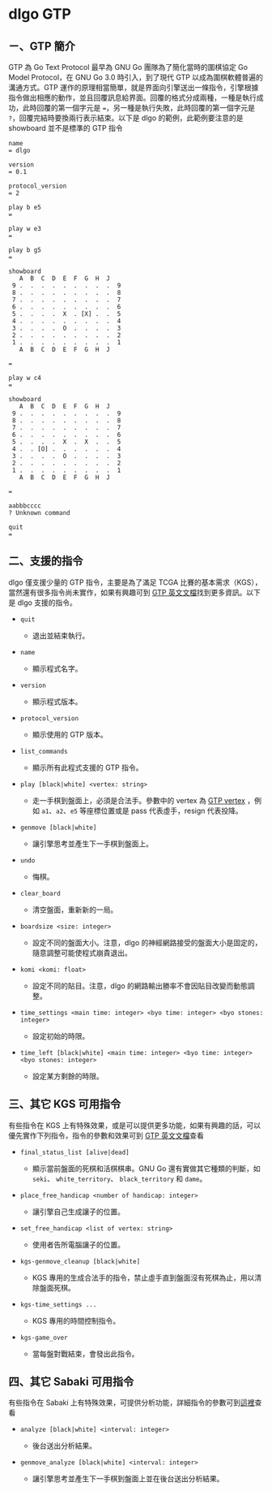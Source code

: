 # dlgo GTP

## ㄧ、GTP 簡介
GTP 為 Go Text Protocol 最早為 GNU Go 團隊為了簡化當時的圍棋協定 Go Model Protocol，在 GNU Go 3.0 時引入，到了現代 GTP 以成為圍棋軟體普遍的溝通方式。GTP 運作的原理相當簡單，就是界面向引擎送出一條指令，引擎根據指令做出相應的動作，並且回覆訊息給界面。回覆的格式分成兩種，一種是執行成功，此時回覆的第一個字元是 ```=```，另一種是執行失敗，此時回覆的第一個字元是 ```?```，回覆完結時要換兩行表示結束。以下是 dlgo 的範例，此範例要注意的是 showboard 並不是標準的 GTP 指令

    name
    = dlgo
    
    version 
    = 0.1
    
    protocol_version
    = 2
    
    play b e5
    = 
    
    play w e3
    = 
    
    play b g5
    = 
    
    showboard
       A  B  C  D  E  F  G  H  J 
     9 .  .  .  .  .  .  .  .  .  9
     8 .  .  .  .  .  .  .  .  .  8
     7 .  .  .  .  .  .  .  .  .  7
     6 .  .  .  .  .  .  .  .  .  6
     5 .  .  .  .  X  . [X] .  .  5
     4 .  .  .  .  .  .  .  .  .  4
     3 .  .  .  .  O  .  .  .  .  3
     2 .  .  .  .  .  .  .  .  .  2
     1 .  .  .  .  .  .  .  .  .  1
       A  B  C  D  E  F  G  H  J 
    
    = 
    
    play w c4
    = 
    
    showboard
       A  B  C  D  E  F  G  H  J 
     9 .  .  .  .  .  .  .  .  .  9
     8 .  .  .  .  .  .  .  .  .  8
     7 .  .  .  .  .  .  .  .  .  7
     6 .  .  .  .  .  .  .  .  .  6
     5 .  .  .  .  X  .  X  .  .  5
     4 .  . [O] .  .  .  .  .  .  4
     3 .  .  .  .  O  .  .  .  .  3
     2 .  .  .  .  .  .  .  .  .  2
     1 .  .  .  .  .  .  .  .  .  1
       A  B  C  D  E  F  G  H  J 
    
    = 
    
    aabbbcccc
    ? Unknown command
    
    quit
    = 

## 二、支援的指令

dlgo 僅支援少量的 GTP 指令，主要是為了滿足 TCGA 比賽的基本需求（KGS），當然還有很多指令尚未實作，如果有興趣可到 [GTP 英文文檔](https://www.gnu.org/software/gnugo/gnugo_19.html)找到更多資訊。以下是 dlgo 支援的指令。

   * `quit`
      * 退出並結束執行。

   * `name`
      * 顯示程式名字。

   * `version`
      * 顯示程式版本。

   * `protocol_version`
      * 顯示使用的 GTP 版本。

   * `list_commands`
      * 顯示所有此程式支援的 GTP 指令。

   * `play [black|white] <vertex: string>`
      * 走一手棋到盤面上，必須是合法手。參數中的 vertex 為 [GTP vertex](https://www.lysator.liu.se/~gunnar/gtp/gtp2-spec-draft2/gtp2-spec.html#SECTION00042000000000000000) ，例如 ```a1```、```a2```、```e5``` 等座標位置或是 pass 代表虛手，resign 代表投降。

   * `genmove [black|white]`
      * 讓引擎思考並產生下一手棋到盤面上。

   * `undo`
      * 悔棋。

   * `clear_board`
      * 清空盤面，重新新的一局。

   * `boardsize <size: integer>`
      * 設定不同的盤面大小。注意，dlgo 的神經網路接受的盤面大小是固定的，隨意調整可能使程式崩貴退出。

   * `komi <komi: float>`
      * 設定不同的貼目。注意，dlgo 的網路輸出勝率不會因貼目改變而動態調整。

   * `time_settings <main time: integer> <byo time: integer> <byo stones: integer>`
      * 設定初始的時限。

   * `time_left [black|white] <main time: integer> <byo time: integer> <byo stones: integer>`
      * 設定某方剩餘的時限。

## 三、其它 KGS 可用指令

有些指令在 KGS 上有特殊效果，或是可以提供更多功能，如果有興趣的話，可以優先實作下列指令，指令的參數和效果可到 [GTP 英文文檔](https://www.gnu.org/software/gnugo/gnugo_19.html)查看

   * `final_status_list [alive|dead]`
      * 顯示當前盤面的死棋和活棋棋串。GNU Go 還有實做其它種類的判斷，如 ```seki```、 ```white_territory```、 ```black_territory``` 和 ```dame```。

   * `place_free_handicap <number of handicap: integer>`
      * 讓引擎自己生成讓子的位置。
      
   * `set_free_handicap <list of vertex: string>`
      * 使用者告所電腦讓子的位置。
      
   * `kgs-genmove_cleanup [black|white]`
      * KGS 專用的生成合法手的指令，禁止虛手直到盤面沒有死棋為止，用以清除盤面死棋。
      
   * `kgs-time_settings ...`
      * KGS 專用的時間控制指令。
      
   * `kgs-game_over`
      * 當每盤對戰結束，會發出此指令。


## 四、其它 Sabaki 可用指令

有些指令在 Sabaki 上有特殊效果，可提供分析功能，詳細指令的參數可到[這裡](https://github.com/SabakiHQ/Sabaki/blob/master/docs/guides/engine-analysis-integration.md)查看

   * `analyze [black|white] <interval: integer>`
      * 後台送出分析結果。
      
   * `genmove_analyze [black|white] <interval: integer>`
      * 讓引擎思考並產生下一手棋到盤面上並在後台送出分析結果。

